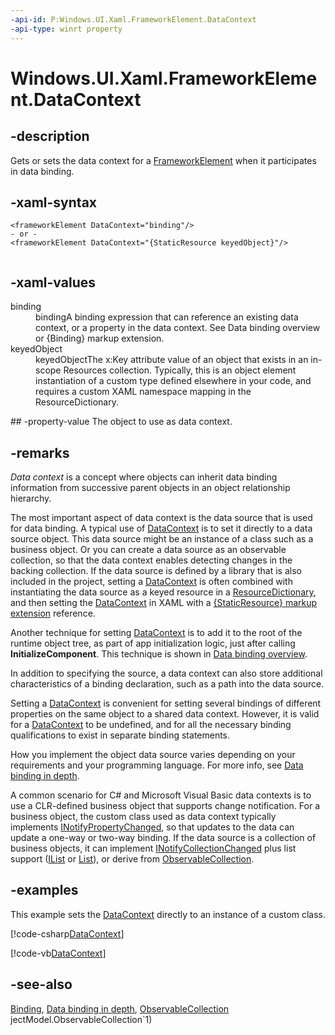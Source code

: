 ```yaml
---
-api-id: P:Windows.UI.Xaml.FrameworkElement.DataContext
-api-type: winrt property
---
```


<!-- Property syntax
public object DataContext { get;  set; }
-->

# Windows.UI.Xaml.FrameworkElement.DataContext

## -description
Gets or sets the data context for a [FrameworkElement](frameworkelement.md) when it participates in data binding.

## -xaml-syntax
```xaml
<frameworkElement DataContext="binding"/>
- or -
<frameworkElement DataContext="{StaticResource keyedObject}"/>
 
```


## -xaml-values
<dl><dt>binding</dt><dd>bindingA binding expression that can reference an existing data context, or a property in the data context. See Data binding overview or {Binding} markup extension.</dd>
<dt>keyedObject</dt><dd>keyedObjectThe x:Key attribute value of an object that exists in an in-scope Resources collection. Typically, this is an object element instantiation of a custom type defined elsewhere in your code, and requires a custom XAML namespace mapping in the ResourceDictionary.</dd>
</dl>
## -property-value
The object to use as data context.

## -remarks
*Data context* is a concept where objects can inherit data binding information from successive parent objects in an object relationship hierarchy.

The most important aspect of data context is the data source that is used for data binding. A typical use of [DataContext](frameworkelement_datacontext.md) is to set it directly to a data source object. This data source might be an instance of a class such as a business object. Or you can create a data source as an observable collection, so that the data context enables detecting changes in the backing collection. If the data source is defined by a library that is also included in the project, setting a [DataContext](frameworkelement_datacontext.md) is often combined with instantiating the data source as a keyed resource in a [ResourceDictionary](resourcedictionary.md), and then setting the [DataContext](frameworkelement_datacontext.md) in XAML with a [{StaticResource} markup extension](http://msdn.microsoft.com/library/d50349b5-4588-4ebd-9458-75f629ccc395) reference.

Another technique for setting [DataContext](frameworkelement_datacontext.md) is to add it to the root of the runtime object tree, as part of app initialization logic, just after calling **InitializeComponent**. This technique is shown in [Data binding overview](http://msdn.microsoft.com/library/a9d54dec-cd1b-4043-ade4-32cd4977d1bf).

In addition to specifying the source, a data context can also store additional characteristics of a binding declaration, such as a path into the data source.

Setting a [DataContext](frameworkelement_datacontext.md) is convenient for setting several bindings of different properties on the same object to a shared data context. However, it is valid for a [DataContext](frameworkelement_datacontext.md) to be undefined, and for all the necessary binding qualifications to exist in separate binding statements.

How you implement the object data source varies depending on your requirements and your programming language. For more info, see [Data binding in depth](http://msdn.microsoft.com/library/41e1b4f1-6caf-4128-a61a-4e400b149011).

A common scenario for C# and Microsoft Visual Basic data contexts is to use a CLR-defined business object that supports change notification. For a business object, the custom class used as data context typically implements [INotifyPropertyChanged](../windows.ui.xaml.data/inotifypropertychanged.md), so that updates to the data can update a one-way or two-way binding. If the data source is a collection of business objects, it can implement [INotifyCollectionChanged](../windows.ui.xaml.interop/inotifycollectionchanged.md) plus list support ([IList<T>](https://docs.microsoft.com/en-us/dotnet/api/system.collections.generic.ilist-1) or [List<T>](https://docs.microsoft.com/en-us/dotnet/api/system.collections.generic.ilist-1)), or derive from [ObservableCollection<T>](https://docs.microsoft.com/en-us/dotnet/api/system.collections.objectmodel.observablecollection-1).

## -examples
This example sets the [DataContext](frameworkelement_datacontext.md) directly to an instance of a custom class.



[!code-csharp[DataContext](../windows.ui.xaml.controls.primitives/code/Binding_Simple/csharp/Page.xaml.cs#SnippetDataContext)]

[!code-vb[DataContext](../windows.ui.xaml.controls.primitives/code/Binding_Simple/vbnet/BlankPage.xaml.vb#SnippetDataContext)]

## -see-also
[Binding](../windows.ui.xaml.data/binding.md), [Data binding in depth](http://msdn.microsoft.com/library/41e1b4f1-6caf-4128-a61a-4e400b149011), [ObservableCollection<T>](https://docs.microsoft.com/en-us/dotnet/api/system.collections.objectmodel.observablecollection-1)
jectModel.ObservableCollection`1)

